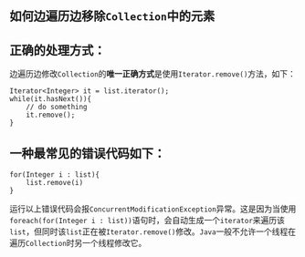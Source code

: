 ## 如何边遍历边移除`Collection`中的元素

## 正确的处理方式：

边遍历边修改`Collection`的**唯一正确方式**是使用`Iterator.remove()`方法，如下：

```
Iterator<Integer> it = list.iterator();
while(it.hasNext()){
    // do something
    it.remove();
}

```

## 一种最常见的错误代码如下：

```
for(Integer i : list){
    list.remove(i)
}

```

运行以上错误代码会报`ConcurrentModificationException`异常。这是因为当使用`foreach(for(Integer i : list))`语句时，会自动生成一个`iterator`来遍历该 `list`，但同时该`list`正在被`Iterator.remove()`修改。`Java`一般不允许一个线程在遍历`Collection`时另一个线程修改它。
